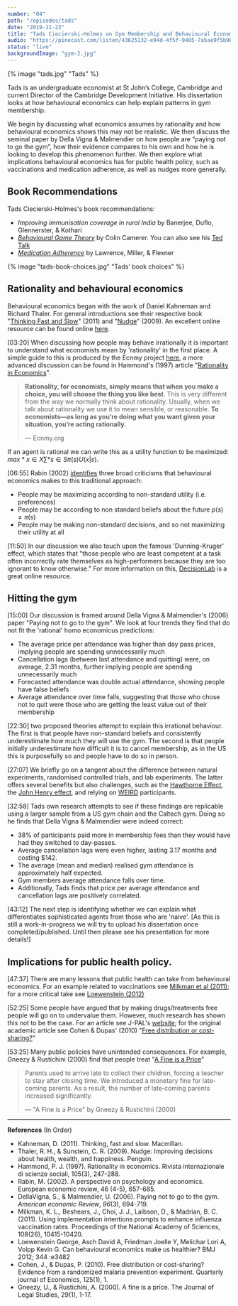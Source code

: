 ```yaml
---
number: "04"
path: "/episodes/tads"
date: "2019-11-23"
title: "Tads Ciecierski-Holmes on Gym Membership and Behavioural Economics"
audio: "https://pinecast.com/listen/43625132-e94d-4f5f-9405-7a5ae9f5b967.mp3"
status: "live"
backgroundImage: "gym-2.jpg"
---
```


{% image "tads.jpg" "Tads" %}


Tads is an undergraduate economist at St John’s College, Cambridge and current Director of the Cambridge Development Initiative. His dissertation looks at how behavioural economics can help explain patterns in gym membership.

We begin by discussing what economics assumes by rationality and how behavioural economics shows this may not be realistic. We then discuss the seminal paper by Della Vigna & Malmendier on how people are “paying not to go the gym”, how their evidence compares to his own and how he is looking to develop this phenomenon further. We then explore what implications behavioural economics has for public health policy, such as vaccinations and medication adherence, as well as nudges more generally.

## Book Recommendations

Tads Ciecierski-Holmes's book recommendations:

-  *Improving immunisation coverage in rural India* by Banerjee, Duflo, Glennerster, & Kothari
- *[Behavioural Game Theory](https://www.amazon.co.uk/Behavioral-Game-Theory-Experiments-Interaction/dp/0691090394/ref=sr_1_1?keywords=Behavioural+Game+Theory&qid=1579202944&sr=8-1)* by Colin Camerer. You can also see his [Ted Talk](https://www.ted.com/talks/colin_camerer_when_you_re_making_a_deal_what_s_going_on_in_your_brain)
- *[Medication Adherence](https://accp1.onlinelibrary.wiley.com/doi/abs/10.1002/jcph.862)* by Lawrence, Miller, & Flexner

{% image "tads-book-choices.jpg" "Tads' book choices" %}

## Rationality and behavioural economics

Behavioural economics began with the work of Daniel Kahneman and Richard Thaler. For general introductions see their respective book "[Thinking Fast and Slow](https://www.amazon.co.uk/Thinking-Fast-Slow-Daniel-Kahneman/dp/0141033576/ref=sr_1_1?keywords=thinking+fast+and+slow&qid=1579183148&sr=8-1)" (2011) and "[Nudge](https://www.amazon.co.uk/Nudge-Improving-Decisions-Health-Happiness/dp/0141040017/ref=pd_aw_sbs_14_1/258-7272145-2954334?_encoding=UTF8&pd_rd_i=0141040017&pd_rd_r=85f58bd5-61f2-4b2c-a3e4-907a1d6bbea0&pd_rd_w=qXGS3&pd_rd_wg=t6Q6T&pf_rd_p=0208d703-a674-4413-8899-c3889837d212&pf_rd_r=ANA91KCFAG4KZ629RWZH&psc=1&refRID=ANA91KCFAG4KZ629RWZH)" (2009). An excellent online resource can be found online [here](https://www.behavioraleconomics.com/resources/introduction-behavioral-economics/).

[03:20] When discussing how people may behave irrationally it is important to understand what economists mean by 'rationality' in the first place. A simple guide to this is produced by the Ecnmy project [here](https://www.ecnmy.org/learn/you/choices-behavior/what-is-rationality/), a more advanced discussion can be found in Hammond's (1997) article "[Rationality in Economics](https://web.stanford.edu/~hammond/ratEcon.pdf)".

> **Rationality, for economists, simply means that when you make a choice, you will choose the thing you like best**. This is very different from the way we normally think about rationality. Usually, when we talk about rationality we use it to mean sensible, or reasonable. **To economists—as long as you’re doing what you want given your situation, you’re acting rationally.**
>
> — Ecnmy.org

If an agent is rational we can write this as a utility function to be maximized: $max*{x \in X} \sum*{s \in S} \pi(s)U(x|s)$.

[06:55] Rabin (2002) [identifies](https://www.sciencedirect.com/science/article/pii/S0014292101002070) three broad criticisms that behavioural economics makes to this traditional approach:

- People may be maximizing according to non-standard utility (i.e. preferences)
- People may be according to non standard beliefs about the future $p(s) \neq \pi(s)$
- People may be making non-standard decisions, and so not maximizing their utility at all

[11:50] In our discussion we also touch upon the famous 'Dunning-Kruger' effect, which states that "those people who are least competent at a task often incorrectly rate themselves as high-performers because they are too ignorant to know otherwise." For more information on this, [DecisionLab](https://thedecisionlab.com/biases/dunning-kruger-effect) is a great online resource.

## Hitting the gym

[15:00] Our discussion is framed around Della Vigna & Malmendier's (2006) paper "Paying not to go to the gym". We look at four trends they find that do not fit the 'rational' homo economicus predictions:

- The average price per attendance was higher than day pass prices, implying people are spending unnecessarily much
- Cancellation lags (between last attendance and quitting) were, on average, 2.31 months, further implying people are spending unnecessarily much
- Forecasted attendance was double actual attendance, showing people have false beliefs
- Average attendance over time falls, suggesting that those who chose not to quit were those who are getting the least value out of their membership

[22:30] two proposed theories attempt to explain this irrational behaviour. The first is that people have non-standard beliefs and consistently underestimate how much they will use the gym. The second is that people initially underestimate how difficult it is to cancel membership, as in the US this is purposefully so and people have to do so in person.

[27:07] We briefly go on a tangent about the difference between natural experiments, randomised controlled trials, and lab experiments. The latter offers several benefits but also challenges, such as the [Hawthorne Effect](https://dictionary.apa.org/hawthorne-effect), the [John Henry effect](https://dictionary.apa.org/john-henry-effect), and relying on [WEIRD](https://www.apa.org/monitor/2010/05/weird) participants.

[32:58] Tads own research attempts to see if these findings are replicable using a larger sample from a US gym chain and the Caltech gym. Doing so he finds that Della Vigna & Malmendier were indeed correct:

- 38% of participants paid more in membership fees than they would have had they switched to day-passes.
- Average cancellation lags were even higher, lasting 3.17 months and costing $142.
- The average (mean and median) realised gym attendance is approximately half expected.
- Gym members average attendance falls over time.
- Additionally, Tads finds that price per average attendance and cancellation lags are positively correlated.

[43:12] The next step is identifying whether we can explain what differentiates sophisticated agents from those who are 'naive'. [As this is still a work-in-progress we will try to upload his dissertation once completed/published. Until then please see his presentation for more details!]

## Implications for public health policy.

[47:37] There are many lessons that public health can take from behavioural economics. For an example related to vaccinations see [Milkman et al (2011)](https://www.pnas.org/content/108/26/10415.short); for a more critical take see [Loewenstein (2012)](https://www.bmj.com/content/344/bmj.e3482.short?casa_token=t6gp_Blv9l4AAAAA:5nCAt2X8aLw9zZ9gF3cOMZzRjBKiWYaHST00Q64OWkOn40y-AOgcATMWPnDxz4yMu0bkcVf1XDgL)

[52:25] Some people have argued that by making drugs/treatments free people will go on to undervalue them. However, much research has shown this not to be the case. For an article see J-PAL's [website](https://www.povertyactionlab.org/case-study/preventing-malaria-free-insecticide-treated-bednets); for the original academic article see Cohen & Dupas' (2010) "[Free distribution or cost-sharing?](https://www.povertyactionlab.org/evaluation/free-distribution-or-cost-sharing-evidence-malaria-prevention-experiment-kenya)"

[53:25] Many public policies have unintended consequences. For example, Gneezy & Rustichini (2000) find that people treat "[A Fine is a Price](https://www.journals.uchicago.edu/doi/abs/10.1086/468061)"

> Parents used to arrive late to collect their children, forcing a teacher to stay after closing time. We introduced a monetary fine for late‐coming parents. As a result, the number of late‐coming parents increased significantly. 
>
> — "A Fine is a Price" by Gneezy & Rustichini (2000)

_ _ _

**References** (In Order)

- Kahneman, D. (2011). Thinking, fast and slow. Macmillan.
- Thaler, R. H., & Sunstein, C. R. (2009). Nudge: Improving decisions about health, wealth, and happiness. Penguin.
- Hammond, P. J. (1997). Rationality in economics. Rivista internazionale di scienze sociali, 105(3), 247-288.
- Rabin, M. (2002). A perspective on psychology and economics. European economic review, 46 (4-5), 657-685.
- DellaVigna, S., & Malmendier, U. (2006). Paying not to go to the gym. *American economic Review*, *96*(3), 694-719.
- Milkman, K. L., Beshears, J., Choi, J. J., Laibson, D., & Madrian, B. C. (2011). Using implementation intentions prompts to enhance influenza vaccination rates. Proceedings of the National Academy of Sciences, 108(26), 10415-10420.
- Loewenstein George, Asch David A, Friedman Joelle Y, Melichar Lori A, Volpp Kevin G. Can behavioural economics make us healthier? BMJ 2012; 344 :e3482
- Cohen, J., & Dupas, P. (2010). Free distribution or cost-sharing? Evidence from a randomized malaria prevention experiment. Quarterly journal of Economics, 125(1), 1.
- Gneezy, U., & Rustichini, A. (2000). A fine is a price. The Journal of Legal Studies, 29(1), 1-17.